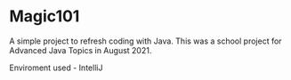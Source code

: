# Magic101
A simple project to refresh coding with Java. This was a school project for Advanced Java Topics in August 2021.

Enviroment used - IntelliJ
